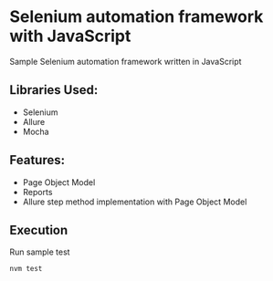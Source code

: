 # Selenium automation framework with JavaScript
Sample Selenium automation framework written in JavaScript

## Libraries Used:
- Selenium
- Allure
- Mocha

## Features:
- Page Object Model
- Reports
- Allure step method implementation with Page Object Model

## Execution
Run sample test
```
nvm test
```